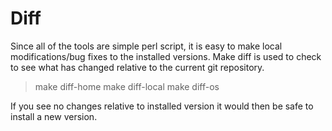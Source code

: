 # Diff
Since all of the tools are simple perl script, it is easy to make local
modifications/bug fixes to the installed versions.  Make diff is used to check 
to see what has changed relative to the current git repository.

> make diff-home
> make diff-local
> make diff-os

If you see no changes relative to installed version it would then be safe
to install a new version.

